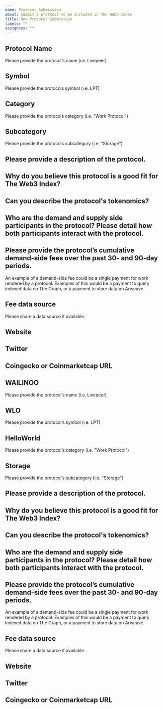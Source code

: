 ```yaml
---
name: Protocol Submission
about: Submit a protocol to be included in The Web3 Index
title: New Protocol Submission
labels: ""
assignees: ""
---
```


## Protocol Name

Please provide the protocol’s name (i.e. Livepeer)

## Symbol

Please provide the protocols symbol (i.e. LPT)

## Category

Please provide the protocols category (i.e. "Work Protocol")

## Subcategory

Please provide the protocols subcategory (i.e. "Storage")

## Please provide a description of the protocol.

## Why do you believe this protocol is a good fit for The Web3 Index?

## Can you describe the protocol's tokenomics?

## Who are the demand and supply side participants in the protocol? Please detail how both participants interact with the protocol.

## Please provide the protocol’s cumulative demand-side fees over the past 30- and 90-day periods.

An example of a demand-side fee could be a single payment for work rendered by a protocol. Examples of this would be a payment to query indexed data on The Graph, or a payment to store data on Arweave.

## Fee data source

Please share a data source if available.

## Website

## Twitter

## Coingecko or Coinmarketcap URL

## WAILINOO

Please provide the protocol’s name (i.e. Livepeer)

## WLO

Please provide the protocol’s symbol (i.e. LPT)

## HelloWorld

Please provide the protocol’s category (i.e. "Work Protocol")

## Storage

Please provide the protocol’s subcategory (i.e. "Storage")

## Please provide a description of the protocol.

## Why do you believe this protocol is a good fit for The Web3 Index?

## Can you describe the protocol's tokenomics?

## Who are the demand and supply side participants in the protocol? Please detail how both participants interact with the protocol.

## Please provide the protocol’s cumulative demand-side fees over the past 30- and 90-day periods.

An example of a demand-side fee could be a single payment for work rendered by a protocol. Examples of this would be a payment to query indexed data on The Graph, or a payment to store data on Arweave.

## Fee data source

Please share a data source if available.

## Website

## Twitter

## Coingecko or Coinmarketcap URL
